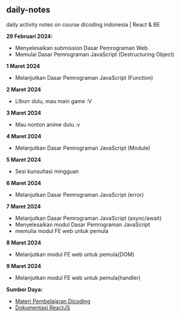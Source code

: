 ## daily-notes
daily activity notes on course dicoding indonesia | React &amp; BE

**29 Februari 2024:**
* Menyelesaikan submission Dasar Pemrograman Web.
* Memulai Dasar Pemrograman JavaScript (Destructuring Object)

**1 Maret 2024**
* Melanjutkan Dasar Pemrograman JavaScript (Function)

**2 Maret 2024**
* LIburr dulu, mau main game :V

**3 Maret 2024**
* Mau nonton anime dulu :v

**4 Maret 2024**
* Melanjutkan Dasar Pemrograman JavaScript (Module)

**5 Maret 2024**
* Sesi kunsultasi mingguan

**6 Maret 2024**
* Melanjutkan Dasar Pemrograman JavaScript (error)

**7 Maret 2024**
* Melanjutkan Dasar Pemrograman JavaScript (async/await)
* Menyelesaikan modul Dasar Pemrograman JavaScript
* memulia modul FE web untuk pemula

**8 Maret 2024**
* Melanjutkan modul FE web untuk pemula(DOM)

**9 Maret 2024**
* Melanjutkan modul FE web untuk pemula(handler)

**Sumber Daya:**

* [Materi Pembelajaran Dicoding](https://www.dicoding.com/academies)
* [Dokumentasi ReactJS](https://reactjs.org/)
